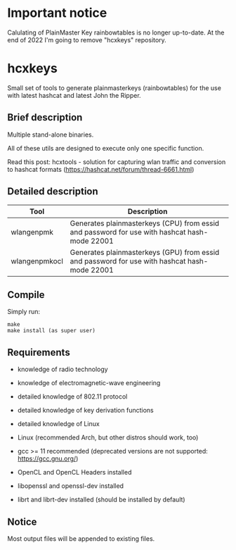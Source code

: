 Important notice
==============
Calulating of PlainMaster Key rainbowtables is no longer up-to-date.
At the end of 2022 I'm going to remove "hcxkeys" repository.






hcxkeys
==============

Small set of tools to generate plainmasterkeys (rainbowtables) for the use with latest hashcat and latest John the Ripper.


Brief description
--------------

Multiple stand-alone binaries.

All of these utils are designed to execute only one specific function.

Read this post: hcxtools - solution for capturing wlan traffic and conversion to hashcat formats (https://hashcat.net/forum/thread-6661.html)


Detailed description
--------------

| Tool           | Description                                                                                          |
| -------------- | ---------------------------------------------------------------------------------------------------- |
| wlangenpmk     | Generates plainmasterkeys (CPU) from essid and password for use with hashcat hash-mode 22001         |
| wlangenpmkocl  | Generates plainmasterkeys (GPU) from essid and password for use with hashcat hash-mode 22001         |


Compile
--------------

Simply run:

```
make
make install (as super user)
```


Requirements
--------------

* knowledge of radio technology

* knowledge of electromagnetic-wave engineering

* detailed knowledge of 802.11 protocol

* detailed knowledge of key derivation functions

* detailed knowledge of Linux

* Linux (recommended Arch, but other distros should work, too)

* gcc >= 11 recommended (deprecated versions are not supported: https://gcc.gnu.org/)

* OpenCL and OpenCL Headers installed

* libopenssl and openssl-dev installed

* librt and librt-dev installed (should be installed by default)


Notice
--------------

Most output files will be appended to existing files.


